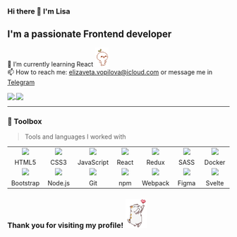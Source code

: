 ### Hi there 👋 I'm Lisa
## I'm a passionate Frontend developer 
🌱 I’m currently learning React <img src="https://github.com/babet-ta/babet-ta/blob/main/leaf-budding-pop.gif" width="30" /> <br>
📫 How to reach me: elizaveta.vopilova@icloud.com or message me in [Telegram](https://t.me/babet_ta)

<!--
**babet-ta/babet-ta** is a ✨ _special_ ✨ repository because its `README.md` (this file) appears on your GitHub profile.

Here are some ideas to get you started:

- 🔭 I’m currently working on ...
- 🌱 I’m currently learning ...
- 👯 I’m looking to collaborate on ...
- 🤔 I’m looking for help with ...
- 💬 Ask me about ...
- 📫 How to reach me: ...
- 😄 Pronouns: ...
- ⚡ Fun fact: ...
-->

<a href="https://github.com/anuraghazra/convoychat">
  <img align="center" src="https://github-readme-stats.vercel.app/api/top-langs/?username=babet-ta&exclude_repo=Digital-Project&layout=donut" />
</a> 
<a href="https://git.io/streak-stats">
  <img align="center" src="https://streak-stats.demolab.com?user=babet-ta&theme=gruvbox-duo&hide_border=true&card_width=400" />
</a>

---

### 🧰 Toolbox
> Tools and languages I worked with

<table>
<tbody>
  <tr>
    <td align="center" width="90px">
      <img src="https://cdn.jsdelivr.net/gh/devicons/devicon/icons/html5/html5-plain.svg" width="50px" />
    </td>
    <td align="center" width="90px">
      <img src="https://cdn.jsdelivr.net/gh/devicons/devicon/icons/css3/css3-plain.svg" width="50px" />
    </td>
    <td align="center" width="90px">
      <img src="https://cdn.jsdelivr.net/gh/devicons/devicon/icons/javascript/javascript-plain.svg" width="50px" />
    </td>
    <td align="center" width="90px">
      <img src="https://cdn.jsdelivr.net/gh/devicons/devicon/icons/react/react-original.svg" width="50px" />
    </td>
    <td align="center" width="90px">
      <img src="https://cdn.jsdelivr.net/gh/devicons/devicon/icons/redux/redux-original.svg" width="50px" />
    </td>
    <td align="center" width="90px">
       <img src="https://cdn.jsdelivr.net/gh/devicons/devicon/icons/sass/sass-original.svg" width="50px" />
    </td>
    <td align="center" width="90px">
            <img src="https://cdn.jsdelivr.net/gh/devicons/devicon/icons/docker/docker-plain.svg" width="50px" />
    </td>
  </tr>
  <tr>
    <td align="center" width="90px">HTML5</td>
    <td align="center" width="90px">CSS3</td>
    <td align="center" width="90px">JavaScript</td>
    <td align="center" width="90px">React</td>
    <td align="center" width="90px">Redux</td>
    <td align="center" width="90px">SASS</td>
    <td align="center" width="90px">Docker</td>
  </tr>
  <tr>
    <td align="center" width="90px">
      <img src="https://cdn.jsdelivr.net/gh/devicons/devicon/icons/bootstrap/bootstrap-plain.svg" width="50px" />
    </td>
    <td align="center" width="90px">
      <img src="https://cdn.jsdelivr.net/gh/devicons/devicon/icons/nodejs/nodejs-plain.svg" width="50px" />
    </td>
    <td align="center" width="90px">
      <img src="https://cdn.jsdelivr.net/gh/devicons/devicon/icons/git/git-plain.svg" width="50px" />
    </td>
    <td align="center" width="90px">
      <img src="https://cdn.jsdelivr.net/gh/devicons/devicon/icons/npm/npm-original-wordmark.svg" width="50px" />
    </td>
    <td align="center" width="90px">
      <img src="https://cdn.jsdelivr.net/gh/devicons/devicon/icons/webpack/webpack-plain.svg" width="50px" />
    </td>
    <td align="center" width="90px">
      <img src="https://cdn.jsdelivr.net/gh/devicons/devicon/icons/figma/figma-original.svg" width="50px" />
    </td>
    <td align="center" width="90px">
      <img src="https://cdn.jsdelivr.net/gh/devicons/devicon/icons/svelte/svelte-original.svg" width="50px" />
    </td>
  </tr>
  <tr>
    <td align="center" width="90px">Bootstrap</td>
    <td align="center" width="90px">Node.js</td>
    <td align="center" width="90px">Git </td>
    <td align="center" width="90px">npm</td>
    <td align="center" width="90px">Webpack</td>
    <td align="center" width="90px">Figma</td>
    <td align="center" width="90px">Svelte</td>
  </tr>
</tbody>
</table>

### Thank you for visiting my profile! <img src="https://github.com/babet-ta/babet-ta/blob/main/kitty.gif" width="50" />
